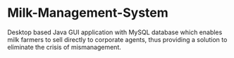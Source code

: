# Milk-Management-System
Desktop based Java GUI application with MySQL database which enables milk farmers to sell directly to corporate agents, thus providing a solution to eliminate the crisis of mismanagement.

